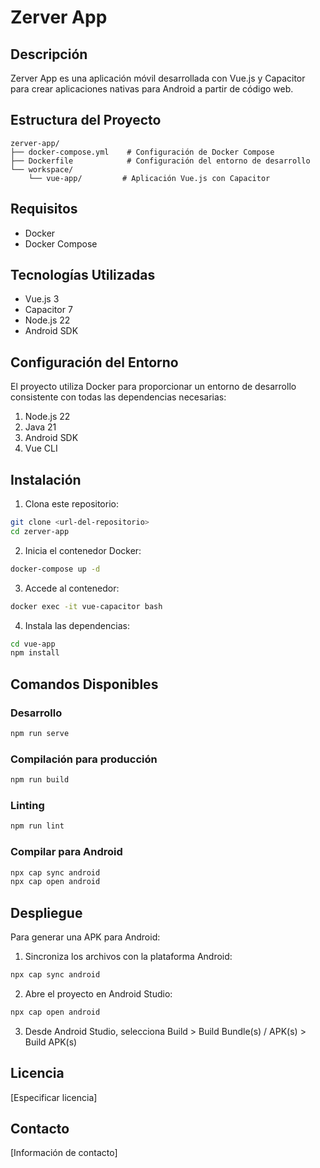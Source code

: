 # Zerver App

## Descripción
Zerver App es una aplicación móvil desarrollada con Vue.js y Capacitor para crear aplicaciones nativas para Android a partir de código web.

## Estructura del Proyecto
```
zerver-app/
├── docker-compose.yml    # Configuración de Docker Compose
├── Dockerfile            # Configuración del entorno de desarrollo
└── workspace/
    └── vue-app/         # Aplicación Vue.js con Capacitor
```

## Requisitos
- Docker
- Docker Compose

## Tecnologías Utilizadas
- Vue.js 3
- Capacitor 7
- Node.js 22
- Android SDK

## Configuración del Entorno
El proyecto utiliza Docker para proporcionar un entorno de desarrollo consistente con todas las dependencias necesarias:

1. Node.js 22
2. Java 21
3. Android SDK
4. Vue CLI

## Instalación

1. Clona este repositorio:
```bash
git clone <url-del-repositorio>
cd zerver-app
```

2. Inicia el contenedor Docker:
```bash
docker-compose up -d
```

3. Accede al contenedor:
```bash
docker exec -it vue-capacitor bash
```

4. Instala las dependencias:
```bash
cd vue-app
npm install
```

## Comandos Disponibles

### Desarrollo
```bash
npm run serve
```

### Compilación para producción
```bash
npm run build
```

### Linting
```bash
npm run lint
```

### Compilar para Android
```bash
npx cap sync android
npx cap open android
```

## Despliegue
Para generar una APK para Android:

1. Sincroniza los archivos con la plataforma Android:
```bash
npx cap sync android
```

2. Abre el proyecto en Android Studio:
```bash
npx cap open android
```

3. Desde Android Studio, selecciona Build > Build Bundle(s) / APK(s) > Build APK(s)

## Licencia
[Especificar licencia]

## Contacto
[Información de contacto]
